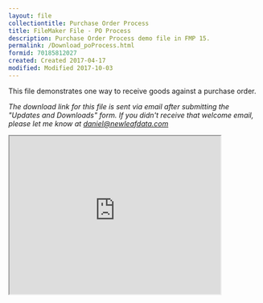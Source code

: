 ```yaml
---
layout: file
collectiontitle: Purchase Order Process
title: FileMaker File - PO Process
description: Purchase Order Process demo file in FMP 15.
permalink: /Download_poProcess.html
formid: 70185812027
created: Created 2017-04-17
modified: Modified 2017-10-03
---
```

This file demonstrates one way to receive goods against a purchase order.

*The download link for this file is sent via email after submitting the "Updates and Downloads" form.  If you didn't receive that welcome email, please let me know at daniel@newleafdata.com*

<iframe width="420" height="315"
src="https://www.youtube.com/embed/7w20yKzoOiE">
</iframe>
